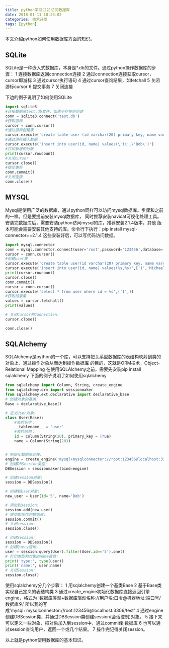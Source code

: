 ```yaml
---
title: python学习(22)访问数据库
date: 2018-01-11 18:23:02
categories: 技术开发
tags: [python]
---
```

本文介绍python如何使用数据库方面的知识。
## SQLite
SQLite是一种嵌入式数据库，本身是*.db的文件。通过python操作数据库的步骤：
1 连接数据库返回connection连接
2 通过connection连接获取cursor，cursor即游标
3 通过cursor执行语句
4 通过cursor查询结果，如fetchall
5 关闭游标cursor
6 提交事务
7 关闭连接
<!--more-->
下边的例子说明了如何使用SQLite
``` python
import sqlite3
#连接数据库test.db文件，如果不存在则创建
conn = sqlite3.connect('test.db')
#获取游标
cursor = conn.cursor()
#通过游标创建表
cursor.execute('create table user (id varchar(20) primary key, name varchar(20) )')
#通过游标插入数据
cursor.execute('insert into user(id, name) values(\'1\',\'Bob\')')
#打印新增的行数
print(cursor.rowcount)
#关闭cursor
cursor.close()
#提交事务
conn.commit()
#关闭连接
conn.close()
```
## MYSQL
Mysql是使用广泛的数据库，通过python同样可以访问mysql数据库。步骤和之前的一样。但是要提前安装mysql数据库，
同时推荐安装navicat可视化处理工具。安装完数据库后，需要安装python访问mysql的库，推荐安装2.1.4版本，其他
版本可能会需要安装其他支持的库。命令行下执行：pip install mysql-connector==2.1.4
这些安装好后，可以写代码访问数据。
``` python
import mysql.connector
conn = mysql.connector.connect(user='root',password='123456',database='test')
cursor = conn.cursor()
#创建user表
cursor.execute('create table user(id varchar(20) primary key, name varchar(20))')
cursor.execute('insert into user(id, name) values(%s,%s)',['1','Michael'])
print(cursor.rowcount)
cursor.close()
conn.commit()
cursor = conn.cursor()
cursor.execute('select * from user where id = %s',('1',))
#获取结果集
values = cursor.fetchall()
print(values)

# 关闭Cursor和Connection:
cursor.close()

conn.close()
```

## SQLAlchemy
SQLAlchemy是python的一个库，可以支持把关系型数据库的表结构映射到类的对象上，通过操作对象从而达到操作数据库
的目的，这就是ORM技术，Object-Relational Mapping
在使用SQLAlchemy之前，需要先安装pip install sqlalchemy
下面的例子说明了如何使用sqlalchemy
``` python
from sqlalchemy import Column, String, create_engine
from sqlalchemy.orm import sessionmaker
from sqlalchemy.ext.declarative import declarative_base
# 创建对象的基类:
Base = declarative_base()

# 定义User对象:
class User(Base):
	#表的名字：
	__tablename__ = 'user'
	#表的结构：
	id = Column(String(20), primary_key = True)
	name = Column(String(20))


# 初始化数据库连接:
engine = create_engine('mysql+mysqlconnector://root:123456@localhost:3306/test')
# 创建DBSession类型:
DBSession = sessionmaker(bind=engine)

# 创建session对象:
session = DBSession()

# 创建新User对象:
new_user = User(id='5', name='Bob')

# 添加到session:
session.add(new_user)
# 提交即保存到数据库:
session.commit()
# 关闭session:
session.close()

# 创建Session:
session = DBSession()
# 创建Query查询，
user = session.query(User).filter(User.id=='5').one()
# 打印类型和对象的name属性:
print('type:', type(user))
print('name:', user.name)
# 关闭Session:
session.close()
```
使用sqlalchemy分几个步骤：
1 用sqlalchemy创建一个基类Base
2 基于Base类实现自己定义的表结构类
3 通过create_engine初始化数据库连接返回引擎engine，格式为
  ‘数据库类型+数据库驱动名称://用户名:口令@机器地址:端口号/数据库名’
  所以我的写成'mysql+mysqlconnector://root:123456@localhost:3306/test'
4 通过engine创建DBSession类，并通过DBSession类创建session(会话控制)对象。
5 接下来可以定义一些对象，把对象加入到session中，通过commit到数据库
6 也可以通过session查询用户，返回一个或几个结果。
7 操作完记得关闭session。

以上就是python使用数据库的基本知识。


